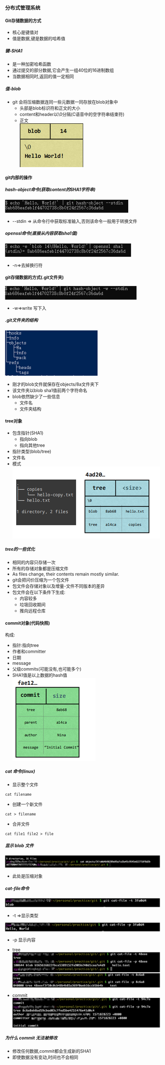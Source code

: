 ### 分布式管理系统

#### Git存储数据的方式
- 核心是键值对
- 值是数据,键是数据的哈希值

##### 键-SHA1
- 是一种加密哈希函数
- 通过提交的部分数据,它会产生一组40位的16进制数组
- 当数据相同时,返回的值一定相同

##### 值-blob
- git 会将压缩数据连同一些元数据一同存放在blob对象中
    - 头部是blob标识符和正文的大小
    - content和header以\0分隔(C语音中的空字符串结束符)
    - 正文  
![blob](./images/What-is-Git/blob-1.png)  

#### git内部的操作
##### hash-object命令(获取content的SHA1字符串)
![git-bash-hash-object](./images/What-is-Git/git-bash-hash-object.png) 
- --stdin => 从命令行中获取标准输入,否则该命令一般用于转换文件

##### openssl命令(直接从内容获取sha1值)
![git-openssl](./images/What-is-Git/git-openssl.png)
- -n=>去掉换行符

#### git存储数据的方式(.git文件夹)

![store](./images/What-is-Git/store.png)
- -w=>write 写下入

##### .git文件夹的结构
![git-construction](./images/What-is-Git/git-construction.png)  
- 刚才的blob文件就保存在objects/8a文件夹下
- 该文件夹以blob sha1值前两个字符命名
- blob依然缺少了一些信息
    - 文件名
    - 文件夹结构

#### tree对象
- 包含指针(SHA1)
    - 指向blob
    - 指向其他tree
- 指针类型(blob/tree)
- 文件名
- 模式  
![tree](./images/What-is-Git/tree.png)  

##### tree的一些优化
- 相同的内容只存储一次
- 所有的存储对象都是压缩文件
- As files change, their contents remain mostly similar.
- git会把问价压缩为一个包文件
- 包文件会存储对象以及增量-文件不同版本的差异
- 包文件会在以下条件下生成:
    - 内容较多
    - 垃圾回收期间
    - 推向远程仓库

#### commit对象(代码快照)
构成:
- 指针:指向tree
- 作者和committer
- 日期
- message
- 父级commits(可能没有,也可能多个)
- SHA1值是以上数据的hash值  
![commit](./images/What-is-Git/commit.png) 

##### cat 命令(linux)
- 显示整个文件
```
cat filename
```
- 创建一个新文件
```
cat > filename
```
- 合并文件
```
cat file1 file2 > file
```
##### 显示 blob 文件

![cat](./images/What-is-Git/cat.png) 
- 此处是压缩对象

##### cat-file命令
![cat-file](./images/What-is-Git/cat-file-t.png) 
- -t =>显示类型  

![cat-file](./images/What-is-Git/cat-file-p.png) 
- -p 显示内容  

- tree
![cat-file](./images/What-is-Git/cat-file-tree.png) 
![cat-file](./images/What-is-Git/tree2.png) 
- commit
![cat-file](./images/What-is-Git/commit1.png) 
##### 为什么 commit 无法被修改
- 修改任何数据,commit都会生成新的SHA1
- 即使数据没有变动,时间也不会相同